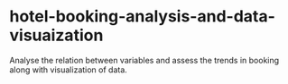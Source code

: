 # hotel-booking-analysis-and-data-visuaization
Analyse the relation between variables and assess the trends in booking along with visualization of data.
